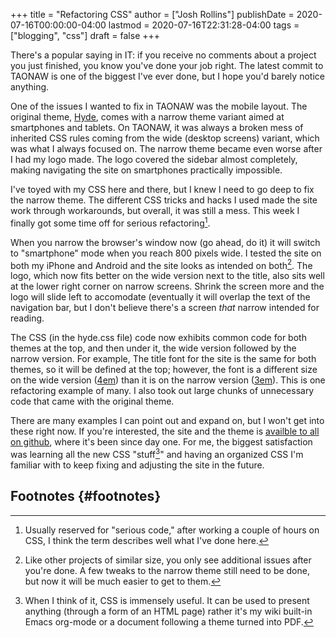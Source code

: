 +++
title = "Refactoring CSS"
author = ["Josh Rollins"]
publishDate = 2020-07-16T00:00:00-04:00
lastmod = 2020-07-16T22:31:28-04:00
tags = ["blogging", "css"]
draft = false
+++

There's a popular saying in IT: if you receive no comments about a project you just finished, you know you've done your job right. The latest commit to TAONAW is one of the biggest I've ever done, but I hope you'd barely notice anything.

<!--more-->

One of the issues I wanted to fix in TAONAW was the mobile layout. The original theme, [Hyde](https://themes.gohugo.io/hyde/), comes with a narrow theme variant aimed at smartphones and tablets. On TAONAW, it was always a broken mess of inherited CSS rules coming from the wide (desktop screens) variant, which was what I always focused on. The narrow theme became even worse after I had my logo made. The logo covered the sidebar almost completely, making navigating the site on smartphones practically impossible.

I've toyed with my CSS here and there, but I knew I need to go deep to fix the narrow theme. The different CSS tricks and hacks I used made the site work through workarounds, but overall, it was still a mess. This week I finally got some time off for serious refactoring[^fn:1].

When you narrow the browser's window now (go ahead, do it) it will switch to "smartphone" mode when you reach 800 pixels wide. I tested the site on both my iPhone and Android and the site looks as intended on both[^fn:2]. The logo, which now fits better on the wide version next to the title, also sits well at the lower right corner on narrow screens. Shrink the screen more and the logo will slide left to accomodate (eventually it will overlap the text of the navigation bar, but I don't believe there's a screen _that_ narrow intended for reading.

The CSS (in the hyde.css file) code now exhibits common code for both themes at the top, and then under it, the wide version followed by the narrow version. For example, The title font for the site is the same for both themes, so it will be defined at the top; however, the font is a different size on the wide version ([4em](https://www.w3schools.com/CSSref/css%5Funits.asp)) than it is on the narrow version ([3em](https://www.w3schools.com/CSSref/css%5Funits.asp)). This is one refactoring example of many. I also took out large chunks of unnecessary code that came with the original theme.

There are many examples I can point out and expand on, but I won't get into these right now. If you're interested, the site and the theme is [availble to all on github](https://github.com/jarss/TAONAW), where it's been since day one. For me, the biggest satisfaction was learning all the new CSS "stuff[^fn:3]" and having an organized CSS I'm familiar with to keep fixing and adjusting the site in the future.


## Footnotes {#footnotes}

[^fn:1]: Usually reserved for "serious code," after working a couple of hours on CSS, I think the term describes well what I've done here.
[^fn:2]: Like other projects of similar size, you only see additional issues after you're done. A few tweaks to the narrow theme still need to be done, but now it will be much easier to get to them.
[^fn:3]: When I think of it, CSS is immensely useful. It can be used to present anything (through a form of an HTML page) rather it's my wiki built-in Emacs org-mode or a document following a theme turned into PDF.